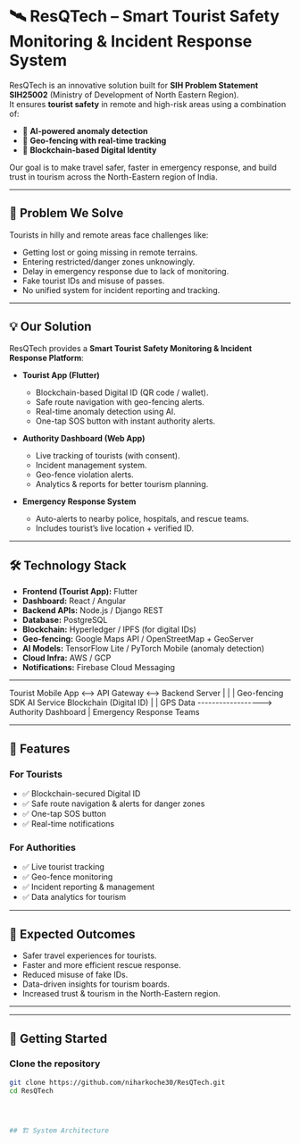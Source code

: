 # 🛰️ ResQTech – Smart Tourist Safety Monitoring & Incident Response System  

ResQTech is an innovative solution built for **SIH Problem Statement SIH25002** (Ministry of Development of North Eastern Region).  
It ensures **tourist safety** in remote and high-risk areas using a combination of:  
- 🤖 **AI-powered anomaly detection**  
- 📍 **Geo-fencing with real-time tracking**  
- 🔗 **Blockchain-based Digital Identity**  

Our goal is to make travel safer, faster in emergency response, and build trust in tourism across the North-Eastern region of India.  

---

## 🚨 Problem We Solve  
Tourists in hilly and remote areas face challenges like:  
- Getting lost or going missing in remote terrains.  
- Entering restricted/danger zones unknowingly.  
- Delay in emergency response due to lack of monitoring.  
- Fake tourist IDs and misuse of passes.  
- No unified system for incident reporting and tracking.  

---

## 💡 Our Solution  
ResQTech provides a **Smart Tourist Safety Monitoring & Incident Response Platform**:  

- **Tourist App (Flutter)**  
  - Blockchain-based Digital ID (QR code / wallet).  
  - Safe route navigation with geo-fencing alerts.  
  - Real-time anomaly detection using AI.  
  - One-tap SOS button with instant authority alerts.  

- **Authority Dashboard (Web App)**  
  - Live tracking of tourists (with consent).  
  - Incident management system.  
  - Geo-fence violation alerts.  
  - Analytics & reports for better tourism planning.  

- **Emergency Response System**  
  - Auto-alerts to nearby police, hospitals, and rescue teams.  
  - Includes tourist’s live location + verified ID.  

---

## 🛠️ Technology Stack  
- **Frontend (Tourist App):** Flutter  
- **Dashboard:** React / Angular  
- **Backend APIs:** Node.js / Django REST  
- **Database:** PostgreSQL  
- **Blockchain:** Hyperledger / IPFS (for digital IDs)  
- **Geo-fencing:** Google Maps API / OpenStreetMap + GeoServer  
- **AI Models:** TensorFlow Lite / PyTorch Mobile (anomaly detection)  
- **Cloud Infra:** AWS / GCP  
- **Notifications:** Firebase Cloud Messaging  

---

Tourist Mobile App <--> API Gateway <--> Backend Server
| | |
Geo-fencing SDK AI Service Blockchain (Digital ID)
| |
GPS Data ------------------> Authority Dashboard
|
Emergency Response Teams


---

## 📱 Features  
### For Tourists  
- ✅ Blockchain-secured Digital ID  
- ✅ Safe route navigation & alerts for danger zones  
- ✅ One-tap SOS button  
- ✅ Real-time notifications  

### For Authorities  
- ✅ Live tourist tracking  
- ✅ Geo-fence monitoring  
- ✅ Incident reporting & management  
- ✅ Data analytics for tourism  

---

## 🎯 Expected Outcomes  
- Safer travel experiences for tourists.  
- Faster and more efficient rescue response.  
- Reduced misuse of fake IDs.  
- Data-driven insights for tourism boards.  
- Increased trust & tourism in the North-Eastern region.  

---


---

## 🚀 Getting Started  
### Clone the repository  
```bash
git clone https://github.com/niharkoche30/ResQTech.git
cd ResQTech




## 🏗️ System Architecture  
